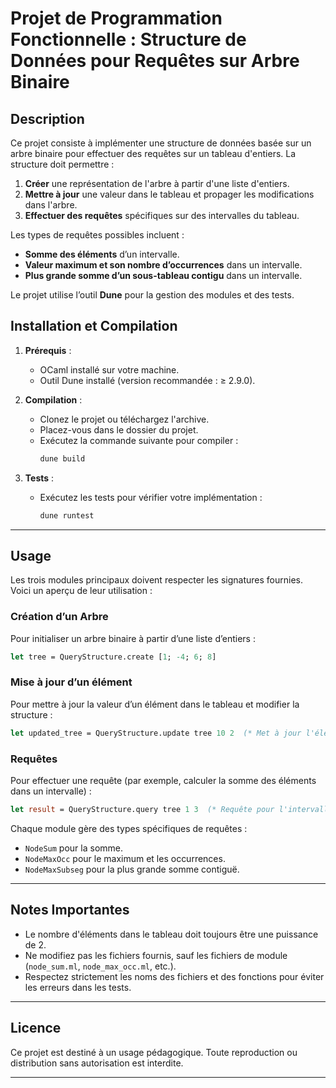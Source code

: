# Projet de Programmation Fonctionnelle : Structure de Données pour Requêtes sur Arbre Binaire

## Description

Ce projet consiste à implémenter une structure de données basée sur un arbre binaire pour effectuer des requêtes sur un tableau d'entiers. La structure doit permettre :

1. **Créer** une représentation de l'arbre à partir d'une liste d'entiers.
2. **Mettre à jour** une valeur dans le tableau et propager les modifications dans l'arbre.
3. **Effectuer des requêtes** spécifiques sur des intervalles du tableau.

Les types de requêtes possibles incluent :
- **Somme des éléments** d’un intervalle.
- **Valeur maximum et son nombre d’occurrences** dans un intervalle.
- **Plus grande somme d’un sous-tableau contigu** dans un intervalle.

Le projet utilise l’outil **Dune** pour la gestion des modules et des tests.


## Installation et Compilation

1. **Prérequis** : 
   - OCaml installé sur votre machine.
   - Outil Dune installé (version recommandée : ≥ 2.9.0).

2. **Compilation** : 
   - Clonez le projet ou téléchargez l'archive.
   - Placez-vous dans le dossier du projet.
   - Exécutez la commande suivante pour compiler :
     ```bash
     dune build
     ```

3. **Tests** :
   - Exécutez les tests pour vérifier votre implémentation :
     ```bash
     dune runtest
     ```

---

## Usage

Les trois modules principaux doivent respecter les signatures fournies. Voici un aperçu de leur utilisation :

### Création d’un Arbre

Pour initialiser un arbre binaire à partir d’une liste d’entiers :
```ocaml
let tree = QueryStructure.create [1; -4; 6; 8]
```

### Mise à jour d’un élément

Pour mettre à jour la valeur d’un élément dans le tableau et modifier la structure :
```ocaml
let updated_tree = QueryStructure.update tree 10 2  (* Met à jour l'élément à l'indice 2 *)
```

### Requêtes

Pour effectuer une requête (par exemple, calculer la somme des éléments dans un intervalle) :
```ocaml
let result = QueryStructure.query tree 1 3  (* Requête pour l'intervalle [1...3] *)
```

Chaque module gère des types spécifiques de requêtes :
- `NodeSum` pour la somme.
- `NodeMaxOcc` pour le maximum et les occurrences.
- `NodeMaxSubseg` pour la plus grande somme contiguë.

---

## Notes Importantes

- Le nombre d'éléments dans le tableau doit toujours être une puissance de 2.
- Ne modifiez pas les fichiers fournis, sauf les fichiers de module (`node_sum.ml`, `node_max_occ.ml`, etc.).
- Respectez strictement les noms des fichiers et des fonctions pour éviter les erreurs dans les tests.

---

## Licence

Ce projet est destiné à un usage pédagogique. Toute reproduction ou distribution sans autorisation est interdite.

---
